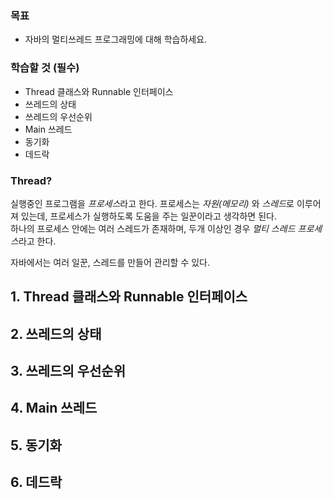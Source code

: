 ### 목표
- 자바의 멀티쓰레드 프로그래밍에 대해 학습하세요.

### 학습할 것 (필수)
- Thread 클래스와 Runnable 인터페이스
- 쓰레드의 상태
- 쓰레드의 우선순위
- Main 쓰레드
- 동기화
- 데드락

### Thread?

실행중인 프로그램을 *프로세스*라고 한다. 프로세스는 *자원(메모리)* 와 *스레드*로 이루어져 있는데, 프로세스가 실행하도록 도움을 주는 일꾼이라고 생각하면 된다.<br>
하나의 프로세스 안에는 여러 스레드가 존재하며, 두개 이상인 경우 *멀티 스레드 프로세스*라고 한다.

자바에서는 여러 일꾼, 스레드를 만들어 관리할 수 있다.

## 1. Thread 클래스와 Runnable 인터페이스
## 2. 쓰레드의 상태
## 3. 쓰레드의 우선순위
## 4. Main 쓰레드
## 5. 동기화
## 6. 데드락
